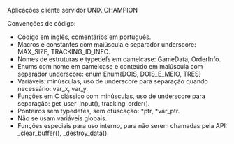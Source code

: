 
Aplicações cliente servidor UNIX CHAMPION

Convenções de código:

 -  Código em inglês, comentários em português.
 -  Macros e constantes com maiúscula e separador underscore: MAX_SIZE, TRACKING_ID_INFO.
 -  Nomes de estruturas e typedefs em camelcase: GameData, OrderInfo.
 -  Enums com nome em camelcase e conteúdo em maiúscula com separador underscore: enum Enum{DOIS, DOIS_E_MEIO, TRES}
 -  Variáveis: minúsculas, uso de underscore para separação quando necessário: var_x, var_y.
 -  Funções em C clássico com minúsculas, uso de underscore para separação: get_user_input(), tracking_order().
 -  Ponteiros sem typedefes, sem ofuscação: *ptr, *var_ptr.
 -  Não se usam variáveis globais.
 -  Funções especiais para uso interno, para não serem chamadas pela API: _clear_buffer(), _destroy_data().

 